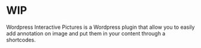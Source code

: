 # WIP
Wordpress Interactive Pictures is a Wordpress plugin that allow you to easily  add annotation on image and put them in your content through a shortcodes.
